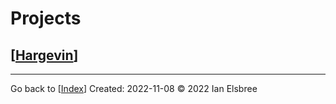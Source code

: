 # Projects

## [[Hargevin]]

---
Go back to [[Index]]
Created: 2022-11-08
© 2022 Ian Elsbree

[Hargevin]: Hargevin "Hargevin"
[Index]: Index "Home Page"
